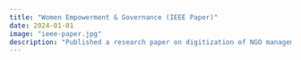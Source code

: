 ```yaml
---
title: "Women Empowerment & Governance (IEEE Paper)"
date: 2024-01-01
image: "ieee-paper.jpg"
description: "Published a research paper on digitization of NGO management systems to empower women."
---
```

